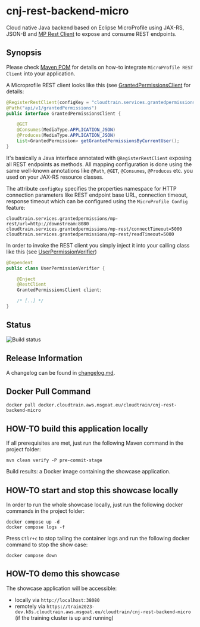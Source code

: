 # cnj-rest-backend-micro

Cloud native Java backend based on Eclipse MicroProfile using JAX-RS, JSON-B and [MP Rest Client](https://github.com/eclipse/microprofile-rest-client) to expose and consume REST endpoints.

## Synopsis

Please check [Maven POM](pom.xml) for details on how-to integrate `MicroProfile REST Client`
into your application.

A Microprofile REST client looks like this (see [GrantedPermissionsClient](src/main/java/group/msg/at/cloud/cloudtrain/adapter/rest/grantedpermissions/GrantedPermissionsClient.java) for details:

```java 
@RegisterRestClient(configKey = "cloudtrain.services.grantedpermissions")
@Path("api/v1/grantedPermissions")
public interface GrantedPermissionsClient {

    @GET
    @Consumes(MediaType.APPLICATION_JSON)
    @Produces(MediaType.APPLICATION_JSON)
    List<GrantedPermission> getGrantedPermissionsByCurrentUser();
}
```

It's basically a Java interface annotated with `@RegisterRestClient` exposing all REST endpoints as methods.
All mapping configuration is done using the same well-known annotations like `@Path`, `@GET`, `@Consumes`, `@Produces` etc.
you used on your JAX-RS resource classes. 

The attribute `configKey` specifies the properties namespace for HTTP connection parameters like REST endpoint base URL, 
connection timeout, response timeout which can be configured using
the `MicroProfile Config` feature:

```properties
cloudtrain.services.grantedpermissions/mp-rest/url=http://downstream:8080
cloudtrain.services.grantedpermissions/mp-rest/connectTimeout=5000
cloudtrain.services.grantedpermissions/mp-rest/readTimeout=5000
```

In order to invoke the REST client you simply inject it into your calling class like this 
(see [UserPermissionVerifier](src/main/java/group/msg/at/cloud/cloudtrain/core/control/UserPermissionVerifier.java))

```java
@Dependent
public class UserPermissionVerifier {

    @Inject
    @RestClient
    GrantedPermissionsClient client;

    /* [..] */
}
```

## Status

![Build status](https://codebuild.eu-west-1.amazonaws.com/badges?uuid=eyJlbmNyeXB0ZWREYXRhIjoiSk8rVTd0Z0pzRTM5cHMxOUFCazEyd3FmMGcyeFl3Y0kyaFAxTkFFRUEvb3gybGFaaG02UmhyT0hPWHNxTjJFUXBBRkJBTkY4Z3V3VkIwc253TWRFRzJRPSIsIml2UGFyYW1ldGVyU3BlYyI6IndrOS8xZndaK3B0L0Ywa3AiLCJtYXRlcmlhbFNldFNlcmlhbCI6MX0%3D&branch=main)

## Release Information

A changelog can be found in [changelog.md](changelog.md).

## Docker Pull Command

`docker pull docker.cloudtrain.aws.msgoat.eu/cloudtrain/cnj-rest-backend-micro`

## HOW-TO build this application locally

If all prerequisites are met, just run the following Maven command in the project folder:

```shell 
mvn clean verify -P pre-commit-stage
```

Build results: a Docker image containing the showcase application.

## HOW-TO start and stop this showcase locally

In order to run the whole showcase locally, just run the following docker commands in the project folder:

```shell 
docker compose up -d
docker compose logs -f 
```

Press `Ctlr+c` to stop tailing the container logs and run the following docker command to stop the show case:

```shell 
docker compose down
```

## HOW-TO demo this showcase

The showcase application will be accessible:
* locally via `http://localhost:38080`
* remotely via `https://train2023-dev.k8s.cloudtrain.aws.msgoat.eu/cloudtrain/cnj-rest-backend-micro` (if the training cluster is up and running)
